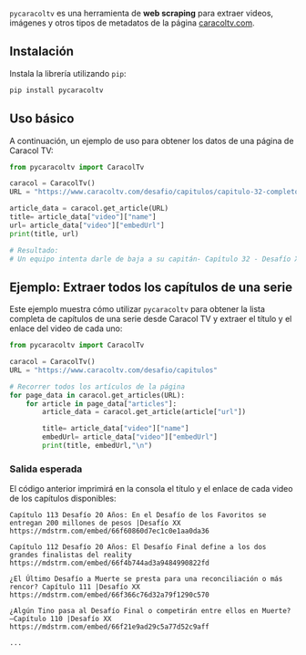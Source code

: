 `pycaracoltv` es una herramienta de **web scraping** para extraer videos, imágenes y otros tipos de metadatos de la página [caracoltv.com](https://www.caracoltv.com).

## Instalación

Instala la librería utilizando `pip`:

```bash
pip install pycaracoltv
```

## Uso básico

A continuación, un ejemplo de uso para obtener los datos de una página de Caracol TV:

```python
from pycaracoltv import CaracolTv

caracol = CaracolTv()
URL = "https://www.caracoltv.com/desafio/capitulos/capitulo-32-completo-desafio-20-anos-un-equipo-intenta-darle-de-baja-a-su-capitan-pr30"

article_data = caracol.get_article(URL)
title= article_data["video"]["name"]
url= article_data["video"]["embedUrl"]
print(title, url)

# Resultado:
# Un equipo intenta darle de baja a su capitán- Capítulo 32 - Desafío XX https://www.youtube.com/embed/p02EW3isVIo
```

## Ejemplo: Extraer todos los capítulos de una serie

Este ejemplo muestra cómo utilizar `pycaracoltv` para obtener la lista completa de capítulos de una serie desde Caracol TV y extraer el título y el enlace del video de cada uno:

```python
from pycaracoltv import CaracolTv

caracol = CaracolTv()
URL = "https://www.caracoltv.com/desafio/capitulos"

# Recorrer todos los artículos de la página
for page_data in caracol.get_articles(URL):
    for article in page_data["articles"]:
        article_data = caracol.get_article(article["url"])

        title= article_data["video"]["name"]
        embedUrl= article_data["video"]["embedUrl"]
        print(title, embedUrl,"\n")
```

### Salida esperada

El código anterior imprimirá en la consola el título y el enlace de cada video de los capítulos disponibles:

```shell
Capítulo 113 Desafío 20 Años: En el Desafío de los Favoritos se entregan 200 millones de pesos |Desafío XX https://mdstrm.com/embed/66f60860d7ec1c0e1aa0da36

Capítulo 112 Desafío 20 Años: El Desafío Final define a los dos grandes finalistas del reality https://mdstrm.com/embed/66f4b744ad3a9484990822fd

¿El Último Desafío a Muerte se presta para una reconciliación o más rencor? Capítulo 111 |Desafío XX https://mdstrm.com/embed/66f366c76d32a79f1290c570

¿Algún Tino pasa al Desafío Final o competirán entre ellos en Muerte? –Capítulo 110 |Desafío XX https://mdstrm.com/embed/66f21e9ad29c5a77d52c9aff

...
```
